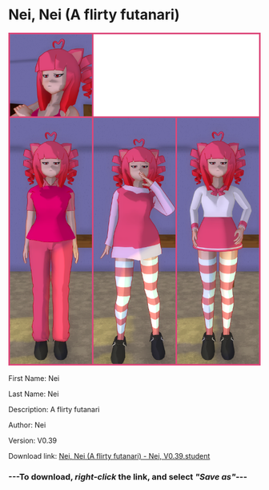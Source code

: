 # Nei, Nei (A flirty futanari)

<img src = "https://raw.githubusercontent.com/Arbiter1223/Daigaku-Gurashi-Custom-Students/master/Students/Files/Nei%2C%20Nei%20(A%20flirty%20futanari).png">

First Name: Nei

Last Name: Nei

Description: A flirty futanari

Author: Nei

Version: V0.39

Download link: <a href="https://raw.githubusercontent.com/Arbiter1223/Daigaku-Gurashi-Custom-Students/master/Students/Files/Nei%2C%20Nei%20(A%20flirty%20futanari)%20-%20Nei%2C%20V0.39.student">Nei, Nei (A flirty futanari) - Nei, V0.39.student</a>

### ---**To download, _right-click_ the link, and select _"Save as"_**---
